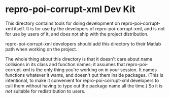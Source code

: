 # repro-poi-corrupt-xml Dev Kit

This directory contains tools for doing development on repro-poi-corrupt-xml itself. It is for use by the developers of repro-poi-corrupt-xml, and is not for use by users of it, and does not ship with the project distribution.

repro-poi-corrupt-xml developers should add this directory to their Matlab path when working on the project.

The whole thing about this directory is that it doesn't care about name collisions in its class and function names; it assumes that repro-poi-corrupt-xml is the only thing you're working on in your session. It names functions whatever it wants, and doesn't put them inside packages. (This is intentional, to make it convenient for repro-poi-corrupt-xml developers to call them without having to type out the package name all the time.) So it is _not_ suitable for redistribution to users.
